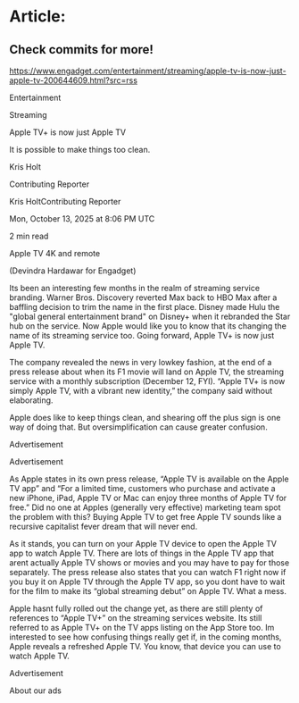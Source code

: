 # Article:

## Check commits for more!
https://www.engadget.com/entertainment/streaming/apple-tv-is-now-just-apple-tv-200644609.html?src=rss

Entertainment

Streaming

Apple TV+ is now just Apple TV

It is possible to make things too clean.

Kris Holt

Contributing Reporter

Kris HoltContributing Reporter

Mon, October 13, 2025 at 8:06 PM UTC

2 min read

Apple TV 4K and remote

(Devindra Hardawar for Engadget)

Its been an interesting few months in the realm of streaming service branding. Warner Bros. Discovery reverted Max back to HBO Max after a baffling decision to trim the name in the first place. Disney made Hulu the "global general entertainment brand" on Disney+ when it rebranded the Star hub on the service. Now Apple would like you to know that its changing the name of its streaming service too. Going forward, Apple TV+ is now just Apple TV.

The company revealed the news in very lowkey fashion, at the end of a press release about when its F1 movie will land on Apple TV, the streaming service with a monthly subscription (December 12, FYI). “Apple TV+ is now simply Apple TV, with a vibrant new identity,” the company said without elaborating.

Apple does like to keep things clean, and shearing off the plus sign is one way of doing that. But oversimplification can cause greater confusion.

Advertisement

Advertisement

As Apple states in its own press release, “Apple TV is available on the Apple TV app” and “For a limited time, customers who purchase and activate a new iPhone, iPad, Apple TV or Mac can enjoy three months of Apple TV for free.” Did no one at Apples (generally very effective) marketing team spot the problem with this? Buying Apple TV to get free Apple TV sounds like a recursive capitalist fever dream that will never end.

As it stands, you can turn on your Apple TV device to open the Apple TV app to watch Apple TV. There are lots of things in the Apple TV app that arent actually Apple TV shows or movies and you may have to pay for those separately. The press release also states that you can watch F1 right now if you buy it on Apple TV through the Apple TV app, so you dont have to wait for the film to make its “global streaming debut” on Apple TV. What a mess.

Apple hasnt fully rolled out the change yet, as there are still plenty of references to “Apple TV+” on the streaming services website. Its still referred to as Apple TV+ on the TV apps listing on the App Store too. Im interested to see how confusing things really get if, in the coming months, Apple reveals a refreshed Apple TV. You know, that device you can use to watch Apple TV.

Advertisement

About our ads